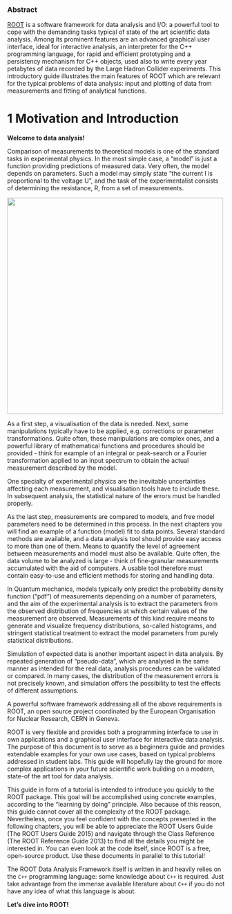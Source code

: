 

### Abstract
[ROOT](http://root.cern.ch) is a software framework for data analysis and I/O: a powerful tool to cope with the demanding tasks typical of state of the art scientific data analysis. Among its prominent features are an advanced graphical user interface, ideal for interactive analysis, an interpreter for the C++ programming language, for rapid and efficient prototyping and a persistency mechanism for C++ objects, used also to write every year petabytes of data recorded by the Large Hadron Collider experiments. This introductory guide illustrates the main features of ROOT which are relevant for the typical problems of data analysis: input and plotting of data from measurements and fitting of analytical functions.

# 1 Motivation and Introduction

**Welcome to data analysis!**

Comparison of measurements to theoretical models is one of the standard tasks in experimental physics. In the most simple case, a “model” is just a function providing predictions of measured data. Very often, the model depends on parameters. Such a model may simply state “the current I is proportional to the voltage U”, and the task of the experimentalist consists of determining the resistance, R, from a set of measurements.



<img src="images/functions.png" width="500" />



As a first step, a visualisation of the data is needed. Next, some manipulations typically have to be applied, e.g. corrections or parameter transformations. Quite often, these manipulations are complex ones, and a powerful library of mathematical functions and procedures should be provided - think for example of an integral or peak-search or a Fourier transformation applied to an input spectrum to obtain the actual measurement described by the model.

One specialty of experimental physics are the inevitable uncertainties affecting each measurement, and visualisation tools have to include these. In subsequent analysis, the statistical nature of the errors must be handled properly.

As the last step, measurements are compared to models, and free model parameters need to be determined in this process. In the next chapters you will find an example of a function (model) fit to data points. Several standard methods are available, and a data analysis tool should provide easy access to more than one of them. Means to quantify the level of agreement between measurements and model must also be available.
Quite often, the data volume to be analyzed is large - think of fine-granular measurements accumulated with the aid of computers. A usable tool therefore must contain easy-to-use and efficient methods for storing and handling data.

In Quantum mechanics, models typically only predict the probability density function (“pdf”) of measurements depending on a number of parameters, and the aim of the experimental analysis is to extract the parameters from the observed distribution of frequencies at which certain values of the measurement are observed. Measurements of this kind require means to generate and visualize frequency distributions, so-called histograms, and stringent statistical treatment to extract the model parameters from purely statistical distributions.

Simulation of expected data is another important aspect in data analysis. By repeated generation of “pseudo-data”, which are analysed in the same manner as intended for the real data, analysis procedures can be validated or compared. In many cases, the distribution of the measurement errors is not precisely known, and simulation offers the possibility to test the effects of different assumptions.

A powerful software framework addressing all of the above requirements is ROOT, an open source project coordinated by the European Organisation for Nuclear Research, CERN in Geneva.

ROOT is very flexible and provides both a programming interface to use in own applications and a graphical user interface for interactive data analysis. The purpose of this document is to serve as a beginners guide and provides extendable examples for your own use cases, based on typical problems addressed in student labs. This guide will hopefully lay the ground for more complex applications in your future scientific work building on a modern, state-of the art tool for data analysis.

This guide in form of a tutorial is intended to introduce you quickly to the ROOT package. This goal will be accomplished using concrete examples, according to the “learning by doing” principle. Also because of this reason, this guide cannot cover all the complexity of the ROOT package. Nevertheless, once you feel confident with the concepts presented in the following chapters, you will be able to appreciate the ROOT Users Guide (The ROOT Users Guide 2015) and navigate through the Class Reference (The ROOT Reference Guide 2013) to find all the details you might be interested in. You can even look at the code itself, since ROOT is a free, open-source product. Use these documents in parallel to this tutorial!

The ROOT Data Analysis Framework itself is written in and heavily relies on the ```C++``` programming language: some knowledge about ```C++``` is required. Just take advantage from the immense available literature about ```C++``` if you do not have any idea of what this language is about.


**Let’s dive into ROOT!**



